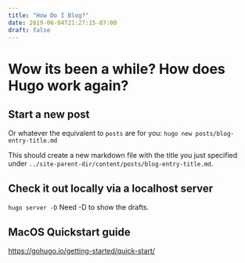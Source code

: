 ```yaml
---
title: "How Do I Blog?"
date: 2019-06-04T21:27:15-07:00
draft: false
---
```


# Wow its been a while?  How does Hugo work again?

## Start a new post 
Or whatever the equivalent to `posts` are for you:
`hugo new posts/blog-entry-title.md`

This should create a new markdown file with the title you just specified under `../site-parent-dir/content/posts/blog-entry-title.md`.


## Check it out locally via a localhost server
`hugo server -D`
Need -D to show the drafts.


## MacOS Quickstart guide
https://gohugo.io/getting-started/quick-start/
